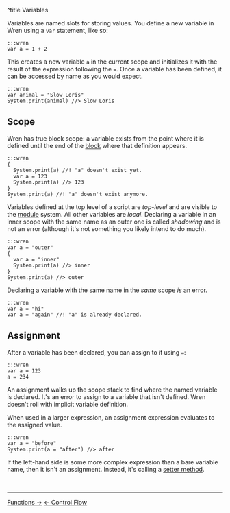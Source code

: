 ^title Variables

Variables are named slots for storing values. You define a new variable in Wren
using a `var` statement, like so:

    :::wren
    var a = 1 + 2

This creates a new variable `a` in the current scope and initializes it with
the result of the expression following the `=`. Once a variable has been
defined, it can be accessed by name as you would expect.

    :::wren
    var animal = "Slow Loris"
    System.print(animal) //> Slow Loris

## Scope

Wren has true block scope: a variable exists from the point where it is defined
until the end of the [block](syntax.html#blocks) where that definition appears.

    :::wren
    {
      System.print(a) //! "a" doesn't exist yet.
      var a = 123
      System.print(a) //> 123
    }
    System.print(a) //! "a" doesn't exist anymore.

Variables defined at the top level of a script are *top-level* and are visible
to the [module](modules.html) system. All other variables are *local*.
Declaring a variable in an inner scope with the same name as an outer one is
called *shadowing* and is not an error (although it's not something you likely
intend to do much).

    :::wren
    var a = "outer"
    {
      var a = "inner"
      System.print(a) //> inner
    }
    System.print(a) //> outer

Declaring a variable with the same name in the *same* scope *is* an error.

    :::wren
    var a = "hi"
    var a = "again" //! "a" is already declared.

## Assignment

After a variable has been declared, you can assign to it using `=`:

    :::wren
    var a = 123
    a = 234

An assignment walks up the scope stack to find where the named variable is
declared. It's an error to assign to a variable that isn't defined. Wren
doesn't roll with implicit variable definition.

When used in a larger expression, an assignment expression evaluates to the
assigned value.

    :::wren
    var a = "before"
    System.print(a = "after") //> after

If the left-hand side is some more complex expression than a bare variable name,
then it isn't an assignment. Instead, it's calling a [setter method][].

[setter method]: method-calls.html#setters

<br><hr>
<a class="right" href="functions.html">Functions &rarr;</a>
<a href="control-flow.html">&larr; Control Flow</a>
